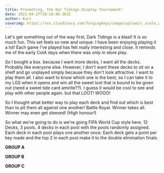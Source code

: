 ```yaml
---
title: Presenting, the Dar Tidings Display Tournament!
date: 2021-04-27T18:10:46.363Z
author: Kurt
coverimg: https://res.cloudinary.com/forgingkeys/image/upload/c_scale,w_444/v1619577107/Cover%20Images/20210427_202838_xgp8ig.jpg
---
```

Let's get something out of the way first, Dark Tidings is a blast! It is so much fun. This set feels so new and unique. I have been enjoying playing it a lot! Each game I've played has felt really interesting and close. It reminds me of the early CotA days when there was only in store play. 

So I bought a box. because I want more decks, I want all the decks. Probably like everyone else. However, I don't want these decks to sit on a shelf and go unplayed simply because they don't look attractive. I want to play them all. I also want to know which one is the best; so I can take it to my LGS when it opens and win all the sweet loot that is bound to be given out (need a sweet tide card amirite??). I guess it would be cool to see and play with other people again. but that LOOT! WOOO! 

So I thought what better way to play each deck and find out which is best than to pit them all against one another!  Battle Royal. Winner takes all. Winner may even get sleeved! (High honour!) 

So what we're going to do is we're going FIFA World Cup style here. 12 Decks, 3 pools. 4 decks in each pool with the pools randomly assigned. Each deck in each pool plays one another once. Each deck gets a point per key made and the top 2 in each pool make it to the double elimination finals. 

**GROUP A**

<DeckList name="Jebediah who Pays The Hag"/>

<DeckList name="Nikasha the Crafty"/>
<DeckList name="The Duke of Far-Sighted Forgery"/>
<DeckList name="Ingolf W. Starator, the Sixth"/>

**GROUP B**

<DeckList name="The Countess that Greets Toxins"/>
<DeckList name="Strawphon, Street Seneschal"/>
<DeckList name="Professor "Nitro" Epicatus's Evil Twin"/>
<DeckList name='Devaqwerty the "Rebel"'/>

**GROUP C**

<DeckList name="The Guru of Fleethouse"/>
<DeckList name="Defender Hornric"/>
<DeckList name="The Lord that Hides Dwarves"/>
<DeckList name="Aggravatingly Loving Solimalm"/>